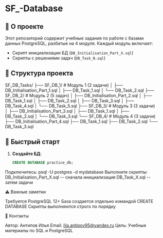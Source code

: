 # SF_-Database

## 📌 О проекте

Этот репозиторий содержит учебные задания по работе с базами данных PostgreSQL, разбитые на 4 модуля. Каждый модуль включает:
- Скрипт инициализации БД (`DB_Initialisation_Part_X.sql`)
- Скрипты с решениями задач (`DB_Task_N.sql`)

## 📂 Структура проекта
SF_DB_Tasks/
├── SF_DB_1/ # Модуль 1 (2 задачи)
│ ├── DB_Initialisation_Part_1.sql
│ ├── DB_Task_1.sql
│ └── DB_Task_2.sql
├── SF_DB_2/ # Модуль 2 (5 задач)
│ ├── DB_Initialisation_Part_2.sql
│ ├── DB_Task_1.sql
│ ├── DB_Task_2.sql
│ ├── DB_Task_3.sql
│ ├── DB_Task_4.sql
│ └── DB_Task_5.sql
├── SF_DB_3/ # Модуль 3 (3 задачи)
│ ├── DB_Initialisation_Part_3.sql
│ ├── DB_Task_1.sql
│ ├── DB_Task_2.sql
│ └── DB_Task_3.sql
└── SF_DB_4/ # Модуль 4 (3 задачи)
  ├── DB_Initialisation_Part_4.sql
  ├── DB_Task_1.sql
  ├── DB_Task_2.sql
  └── DB_Task_3.sql

## 🚀 Быстрый старт

1. **Создайте БД**:
   ```sql
   CREATE DATABASE practice_db;
Подключитесь:
psql -U postgres -d mydatabase
Выполните скрипты:
DB_Initialisation_Part_X.sql  -- сначала инициализация
DB_Task_X.sql                 -- затем задачи

⚠️ Важные заметки

Требуется PostgreSQL 12+
База создается отдельно командой CREATE DATABASE
Скрипты выполняются строго по порядку


📧 Контакты

Автор: Антипов Илья
Email: ilia.antipov95@yandex.ru
Цель: Учебные материалы по SQL и PostgreSQL
